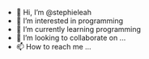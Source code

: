 - 👋 Hi, I’m @stephieleah
- 👀 I’m interested in programming
- 🌱 I’m currently learning programming
- 💞️ I’m looking to collaborate on ...
- 📫 How to reach me ...

<!---
stephieleah/stephieleah is a ✨ special ✨ repository because its `README.md` (this file) appears on your GitHub profile.
You can click the Preview link to take a look at your changes.
--->
